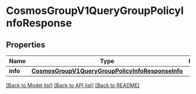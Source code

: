 # CosmosGroupV1QueryGroupPolicyInfoResponse

## Properties
Name | Type | Description | Notes
------------ | ------------- | ------------- | -------------
**info** | [**CosmosGroupV1QueryGroupPolicyInfoResponseInfo**](CosmosGroupV1QueryGroupPolicyInfoResponseInfo.md) |  | [optional] 

[[Back to Model list]](../README.md#documentation-for-models) [[Back to API list]](../README.md#documentation-for-api-endpoints) [[Back to README]](../README.md)

